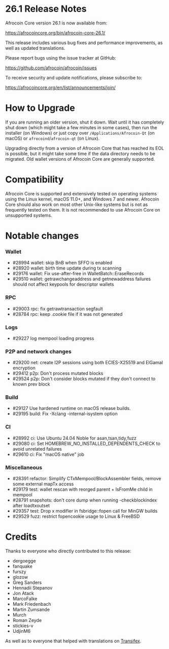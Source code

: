 26.1 Release Notes
==================

Afrocoin Core version 26.1 is now available from:

  <https://afrocoincore.org/bin/afrocoin-core-26.1/>

This release includes various bug fixes and performance
improvements, as well as updated translations.

Please report bugs using the issue tracker at GitHub:

  <https://github.com/afrocoin/afrocoin/issues>

To receive security and update notifications, please subscribe to:

  <https://afrocoincore.org/en/list/announcements/join/>

How to Upgrade
==============

If you are running an older version, shut it down. Wait until it has completely
shut down (which might take a few minutes in some cases), then run the
installer (on Windows) or just copy over `/Applications/Afrocoin-Qt` (on macOS)
or `afrocoind`/`afrocoin-qt` (on Linux).

Upgrading directly from a version of Afrocoin Core that has reached its EOL is
possible, but it might take some time if the data directory needs to be migrated. Old
wallet versions of Afrocoin Core are generally supported.

Compatibility
==============

Afrocoin Core is supported and extensively tested on operating systems
using the Linux kernel, macOS 11.0+, and Windows 7 and newer.  Afrocoin
Core should also work on most other Unix-like systems but is not as
frequently tested on them.  It is not recommended to use Afrocoin Core on
unsupported systems.

Notable changes
===============

### Wallet

- #28994 wallet: skip BnB when SFFO is enabled
- #28920 wallet: birth time update during tx scanning
- #29176 wallet: Fix use-after-free in WalletBatch::EraseRecords
- #29510 wallet: getrawchangeaddress and getnewaddress failures should not affect keypools for descriptor wallets

### RPC

- #29003 rpc: fix getrawtransaction segfault
- #28784 rpc: keep .cookie file if it was not generated

### Logs

- #29227 log mempool loading progress

### P2P and network changes

- #29200 net: create I2P sessions using both ECIES-X25519 and ElGamal encryption
- #29412 p2p: Don't process mutated blocks
- #29524 p2p: Don't consider blocks mutated if they don't connect to known prev block

### Build

- #29127 Use hardened runtime on macOS release builds.
- #29195 build: Fix -Xclang -internal-isystem option

### CI

- #28992 ci: Use Ubuntu 24.04 Noble for asan,tsan,tidy,fuzz
- #29080 ci: Set HOMEBREW_NO_INSTALLED_DEPENDENTS_CHECK to avoid unrelated failures
- #29610 ci: Fix "macOS native" job

### Miscellaneous

- #28391 refactor: Simplify CTxMempool/BlockAssembler fields, remove some external mapTx access
- #29179 test: wallet rescan with reorged parent + IsFromMe child in mempool
- #28791 snapshots: don't core dump when running -checkblockindex after loadtxoutset
- #29357 test: Drop x modifier in fsbridge::fopen call for MinGW builds
- #29529 fuzz: restrict fopencookie usage to Linux & FreeBSD

Credits
=======

Thanks to everyone who directly contributed to this release:

- dergoegge
- fanquake
- furszy
- glozow
- Greg Sanders
- Hennadii Stepanov
- Jon Atack
- MarcoFalke
- Mark Friedenbach
- Martin Zumsande
- Murch
- Roman Zeyde
- stickies-v
- UdjinM6

As well as to everyone that helped with translations on
[Transifex](https://www.transifex.com/afrocoin/afrocoin/).


